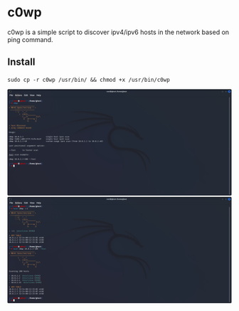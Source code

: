 # c0wp
c0wp is a simple script to discover ipv4/ipv6 hosts in the network based on ping command.  

## Install

`sudo cp -r c0wp /usr/bin/ && chmod +x /usr/bin/c0wp`

![alt text](https://github.com/0bfxgh0st/c0wp/blob/main/screenshots/c0wp1.png)
![alt text](https://github.com/0bfxgh0st/c0wp/blob/main/screenshots/c0wp2.png)
